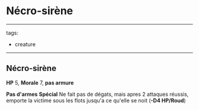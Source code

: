 # Nécro-sirène
---
tags:
  - creature
---

## Nécro-sirène

**HP** 5, **Morale** 7, **pas armure**

**Pas d'armes**
**Spécial** Ne fait pas de dégats, mais apres 2 attaques réussis, emporte la victime sous les flots jusqu'a ce qu'elle se noit (**-D4 HP/Roud**)